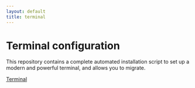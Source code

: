 ```yaml
---
layout: default
title: terminal
---
```


# Terminal configuration

This repository contains a complete automated installation script to set up a modern and powerful terminal, and allows you to migrate.

[Terminal](https://github.com/ClaraVnk/terminal)